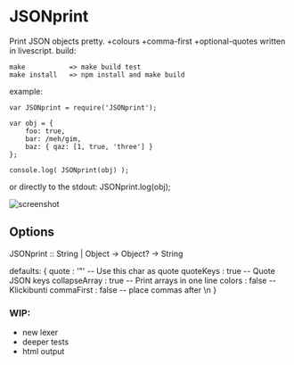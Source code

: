 
JSONprint
=========

Print JSON objects pretty. +colours +comma-first +optional-quotes
written in livescript. build:

    make           => make build test
    make install   => npm install and make build

example:

    var JSONprint = require('JSONprint');

    var obj = {
        foo: true,
        bar: /meh/gim,
        baz: { qaz: [1, true, 'three'] }
    };

    console.log( JSONprint(obj) );

or directly to the stdout:
    JSONprint.log(obj);

![screenshot](http://igl.s3-eu-west-1.amazonaws.com/images/JSONprint_sample.png)

## Options

JSONprint :: String | Object -> Object? -> String

defaults:
    {
        quote         : '"'   -- Use this char as quote
        quoteKeys     : true  -- Quote JSON keys
        collapseArray : true  -- Print arrays in one line
        colors        : false -- Klickibunti
        commaFirst    : false -- place commas after \n
    }

### WIP:
* new lexer
* deeper tests
* html output

